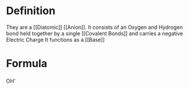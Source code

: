 # Definition

They are a [[Diatomic]] [[Anion]].
It consists of an Oxygen and Hydrogen bond held together by a single [[Covalent Bonds]] and carries a negative Electric Charge
It functions as a [[Base]]

# Formula
OH<sup>-</sup>
